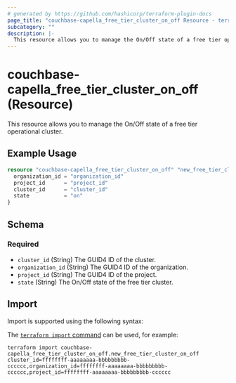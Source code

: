 ```yaml
---
# generated by https://github.com/hashicorp/terraform-plugin-docs
page_title: "couchbase-capella_free_tier_cluster_on_off Resource - terraform-provider-couchbase-capella"
subcategory: ""
description: |-
  This resource allows you to manage the On/Off state of a free tier operational cluster.
---
```


# couchbase-capella_free_tier_cluster_on_off (Resource)

This resource allows you to manage the On/Off state of a free tier operational cluster.

## Example Usage

```terraform
resource "couchbase-capella_free_tier_cluster_on_off" "new_free_tier_cluster_on_off" {
  organization_id = "organization_id"
  project_id      = "project_id"
  cluster_id      = "cluster_id"
  state           = "on"
}
```

<!-- schema generated by tfplugindocs -->
## Schema

### Required

- `cluster_id` (String) The GUID4 ID of the cluster.
- `organization_id` (String) The GUID4 ID of the organization.
- `project_id` (String) The GUID4 ID of the project.
- `state` (String) The On/Off state of the free tier cluster.

## Import

Import is supported using the following syntax:

The [`terraform import` command](https://developer.hashicorp.com/terraform/cli/commands/import) can be used, for example:

```shell
terraform import couchbase-capella_free_tier_cluster_on_off.new_free_tier_cluster_on_off cluster_id=ffffffff-aaaaaaaa-bbbbbbbbb-cccccc,organization_id=ffffffff-aaaaaaaa-bbbbbbbbb-cccccc,project_id=ffffffff-aaaaaaaa-bbbbbbbbb-cccccc
```
